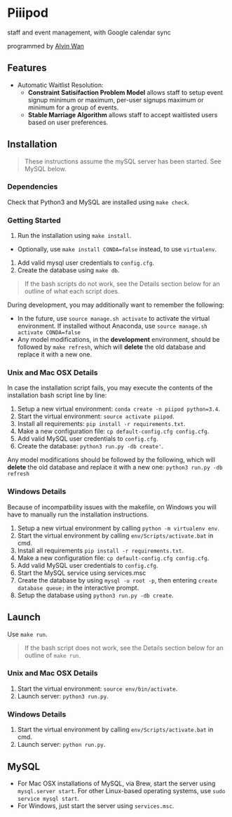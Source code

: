 # Piiipod
staff and event management, with Google calendar sync

programmed by [Alvin Wan](http://alvinwan.com)

## Features

- Automatic Waitlist Resolution:
  - **Constraint Satisifaction Problem Model** allows staff to setup event signup minimum or maximum, per-user signups maximum or minimum for a group of events. 
  - **Stable Marriage Algorithm** allows staff to accept waitlisted users based on user preferences.

## Installation

> These instructions assume the mySQL server has been started. See MySQL below.

### Dependencies

Check that Python3 and MySQL are installed using `make check`.

### Getting Started

1. Run the installation using `make install`.
  - Optionally, use `make install CONDA=false` instead, to use `virtualenv`.
1. Add valid mysql user credentials to `config.cfg`.
1. Create the database using `make db`.

> If the bash scripts do not work, see the Details section below for an outline
of what each script does.

During development, you may additionally want to remember the following:

- In the future, use `source manage.sh activate` to activate the virtual environment. If installed without Anaconda, use `source manage.sh activate CONDA=false`
- Any model modifications, in the **development** environment, should be
followed by `make refresh`, which will **delete** the old database and replace
it with a new one.

### Unix and Mac OSX Details

In case the installation script fails, you may execute the contents of the
installation bash script line by line:

1. Setup a new virtual environment: `conda create -n piipod python=3.4`.
1. Start the virtual environment: `source activate piipod`.
1. Install all requirements: `pip install -r requirements.txt`.
1. Make a new configuration file: `cp default-config.cfg config.cfg`.
1. Add valid MySQL user credentials to `config.cfg`.
1. Create the database: `python3 run.py -db create'`.

Any model modifications should be followed by the following, which will
**delete** the old database and replace it with a new one: `python3 run.py -db refresh`

### Windows Details

Because of incompatbility issues with the makefile, on Windows you will have to manually run the installation instructions.

1. Setup a new virtual environment by calling `python -m virtualenv env`.
1. Start the virtual environment by calling `env/Scripts/activate.bat` in cmd.
1. Install all requirements `pip install -r requirements.txt`.
1. Make a new configuration file: `cp default-config.cfg config.cfg`.
1. Add valid MySQL user credentials to `config.cfg`.
1. Start the MySQL service using services.msc
1. Create the database by using `mysql -u root -p`, then entering `create database queue;` in the interactive prompt.
1. Setup the database using `python3 run.py -db create`.

## Launch

Use `make run`.

> If the bash script does not work, see the Details section below for an outline
of `make run`.

### Unix and Mac OSX Details

1. Start the virtual environment: `source env/bin/activate`.
1. Launch server: `python3 run.py`.

### Windows Details

1. Start the virtual environment by calling `env/Scripts/activate.bat` in cmd.
1. Launch server: `python run.py`.

## MySQL

- For Mac OSX installations of MySQL, via Brew, start the server using
`mysql.server start`. For other Linux-based operating systems, use
`sudo service mysql start`.
- For Windows, just start the server using `services.msc`.
